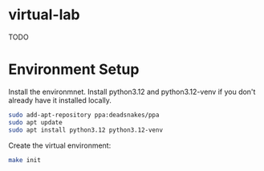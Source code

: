 # virtual-lab

TODO

# Environment Setup

Install the environmnet. Install python3.12 and python3.12-venv if you don't already have it installed locally.

```bash
sudo add-apt-repository ppa:deadsnakes/ppa
sudo apt update
sudo apt install python3.12 python3.12-venv
```

Create the virtual environment:

```bash
make init
```
